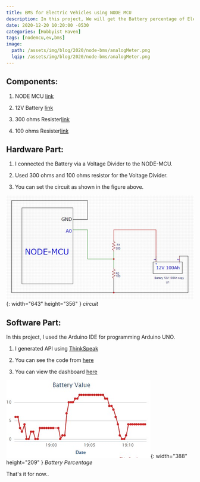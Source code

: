 ```yaml
---
title: BMS for Electric Vehicles using NODE MCU
description: In this project, We will get the Battery percentage of Electric Vehicle on the web.
date: 2020-12-20 10:20:00 -0530
categories: [Hobbyist Haven]
tags: [nodemcu,ev,bms]
image:
  path: /assets/img/blog/2020/node-bms/analogMeter.png
  lqip: /assets/img/blog/2020/node-bms/analogMeter.png
---
```


## Components:

1. NODE MCU [link](https://www.amazon.in/gp/product/B010O1G1ES/ref=ppx_yo_dt_b_asin_title_o00_s00?ie=UTF8&psc=1)

1. 12V Battery [link](https://www.amazon.in/AmazonBasics-A23-Alkaline-Batteries-4-Pack/dp/B07GNMFLKH/ref=sr_1_14?dchild=1&keywords=12v+battery&qid=1608481406&sr=8-14)

1. 300 ohms Resister[link](https://www.amazon.in/300-Ohm-Watt-Resistor-Tolerance/dp/B0D575D1MS/ref=sr_1_1?crid=1KJT4KTMNHR7Y&dib=eyJ2IjoiMSJ9.1RADmy1_9-qSWs9RGeZYkNXChUdaf23lcbb61avxJUjhLw780ctlHnZBgy-t0XknKE5B3-nsOJ97CiGRPEOTDuF0QkV7-mSE9IA4Qp9t8a-WXI-PDXqXjwqu38TsCKtTTpL4bADY_UTCm3-3aLzEwHd-ImEQGVp4ThhJsnH_beZpObYUwoWEBlx6UWLHlJQjkOBWNFxgVUBCbCFATRp5LZiQDCtLJVKoMDNH4HOy30IA6urQLyw_Z-boM7X0QYbc5ipwm1r2xbv036rjSpiY45hmhQSZNQU7y2BrwyPD1qI.65gC9tIq1stav143eRo0Fbt7EF9lb6ERcVD9seXJHEI&dib_tag=se&keywords=300+ohm+resistor&qid=1749395901&sprefix=00+ohm+resistor%2Caps%2C417&sr=8-1)

1. 100 ohms Resister[link](https://www.amazon.in/ELECTROBOT-100-PCS-OHM-RESISTORS/dp/B0713N6HYM/ref=sr_1_2?dchild=1&keywords=100+ohm+resistor&qid=1608481534&sr=8-2)

## Hardware Part:

1. I connected the Battery via a Voltage Divider to the NODE-MCU.

1. Used 300 ohms and 100 ohms resistor for the Voltage Divider.

1. You can set the circuit as shown in the figure above.

![circuit](assets/img/blog/2020/node-bms/circuit.jpg){: width="643" height="356" }
_circuit_

## Software Part:

In this project, I used the Arduino IDE for programming Arduino UNO.

1. I generated API using [ThinkSpeak](https://thingspeak.mathworks.com/)

1. You can see the code from [here](https://github.com/MadeByBalaji/Arduino/blob/master/BMSusingNODEmcu/BMSusingNODEmcu.ino)

1. You can view the dashboard [here](https://thingspeak.mathworks.com/channels/1265159#.X983E3EpA5k.linkedin)

![Battery Percentage](assets/img/blog/2020/node-bms/bat.jpg){: width="388" height="209" }
_Battery Percentage_

That's it for now..